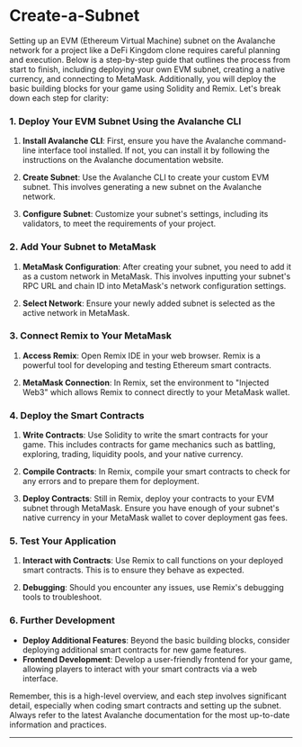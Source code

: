 # Create-a-Subnet

Setting up an EVM (Ethereum Virtual Machine) subnet on the Avalanche network for a project like a DeFi Kingdom clone requires careful planning and execution. Below is a step-by-step guide that outlines the process from start to finish, including deploying your own EVM subnet, creating a native currency, and connecting to MetaMask. Additionally, you will deploy the basic building blocks for your game using Solidity and Remix. Let's break down each step for clarity:

### 1. Deploy Your EVM Subnet Using the Avalanche CLI

1. **Install Avalanche CLI**: First, ensure you have the Avalanche command-line interface tool installed. If not, you can install it by following the instructions on the Avalanche documentation website.

2. **Create Subnet**: Use the Avalanche CLI to create your custom EVM subnet. This involves generating a new subnet on the Avalanche network.

3. **Configure Subnet**: Customize your subnet's settings, including its validators, to meet the requirements of your project.

### 2. Add Your Subnet to MetaMask

1. **MetaMask Configuration**: After creating your subnet, you need to add it as a custom network in MetaMask. This involves inputting your subnet's RPC URL and chain ID into MetaMask's network configuration settings.

2. **Select Network**: Ensure your newly added subnet is selected as the active network in MetaMask.

### 3. Connect Remix to Your MetaMask

1. **Access Remix**: Open Remix IDE in your web browser. Remix is a powerful tool for developing and testing Ethereum smart contracts.

2. **MetaMask Connection**: In Remix, set the environment to "Injected Web3" which allows Remix to connect directly to your MetaMask wallet.

### 4. Deploy the Smart Contracts

1. **Write Contracts**: Use Solidity to write the smart contracts for your game. This includes contracts for game mechanics such as battling, exploring, trading, liquidity pools, and your native currency.

2. **Compile Contracts**: In Remix, compile your smart contracts to check for any errors and to prepare them for deployment.

3. **Deploy Contracts**: Still in Remix, deploy your contracts to your EVM subnet through MetaMask. Ensure you have enough of your subnet's native currency in your MetaMask wallet to cover deployment gas fees.

### 5. Test Your Application

1. **Interact with Contracts**: Use Remix to call functions on your deployed smart contracts. This is to ensure they behave as expected.

2. **Debugging**: Should you encounter any issues, use Remix's debugging tools to troubleshoot.

### 6. Further Development

- **Deploy Additional Features**: Beyond the basic building blocks, consider deploying additional smart contracts for new game features.
- **Frontend Development**: Develop a user-friendly frontend for your game, allowing players to interact with your smart contracts via a web interface.

Remember, this is a high-level overview, and each step involves significant detail, especially when coding smart contracts and setting up the subnet. Always refer to the latest Avalanche documentation for the most up-to-date information and practices.
- - -
